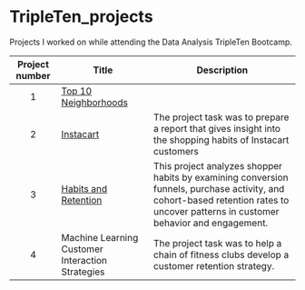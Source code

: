 # TripleTen_projects
Projects I worked on while attending the Data Analysis TripleTen Bootcamp.


| Project number | Title | Description |
| :-----------: | ----------- |----------- |
| 1 | [Top 10 Neighborhoods](https://github.com/cmuramaru/Data_Projects_TripleTen/tree/d89253869f92889c3c47279918d258b0afc61e08/Sprint%201%20Project) | 
| 2 | [Instacart](https://github.com/cal-muramaru/Data_Projects_TripleTen/tree/main/my-folder) | The project task was to prepare a report that gives insight into the shopping habits of Instacart customers |
| 3 | [Habits and Retention](my-folder) | This project analyzes shopper habits by examining conversion funnels, purchase activity, and cohort-based retention rates to uncover patterns in customer behavior and engagement. |
| 4 | Machine Learning Customer Interaction Strategies | The project task was to help a chain of fitness clubs develop a customer retention strategy. |
